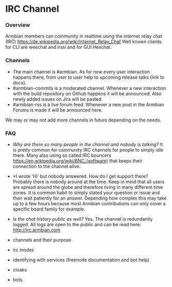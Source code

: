 # IRC Channel

### Overview

Armbian members can community in realtime using the internet relay chat (IRC)
https://de.wikipedia.org/wiki/Internet_Relay_Chat
Well known clients for CLI are weechat and irssi and for GUI Hexchat.

### Channels

- The main channel is #armbian. As for now every user interaction happens there, from user to user help to upcoming release talks (link to docs).
-  #armbian-commits is a moderated channel. Whenever a new interaction with the build repository on Github happens it will be announced. Also newly added issues on Jira will be pasted.
- #armbian-rss is a live forum feed. Whenever a new post in the Armbian Forums is made it will be announced here.

We may or may not add more channels in future depending on the needs.


### FAQ
- *Why are there so many people in the channel and nobody is talking?*
It is pretty common for community IRC channels for people to simply *idle* there. Many also using so called IRC bouncers https://en.wikipedia.org/wiki/BNC_(software) that keeps their connection to the channel alive.
- *I wrote 'Hi' but nobody answered. How do I get support there?
Probably there is nobody around at the time. Keep in mind that all users are spread around the globe and therefore living in many different time zones.
It is common habit to simply stated your question or issue and then wait patiently for an answer. Depending how complex this may take up to a few hours because most Armbian contributions can only cover a specific board family for example.
- *Is the chat history public as well?*
Yes. The channel is redundantly logged. All logs are open to the public and can be read here: http://irc.armbian.com


- channels and their purpose
- irc modes
- identifying with services (freenode documentation and bot help)
- cloaks
- bots
